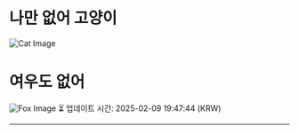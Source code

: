 
# 나만 없어 고양이

![Cat Image](https://cdn2.thecatapi.com/images/8mb.jpg)

# 여우도 없어
![Fox Image](https://randomfox.ca/images/96.jpg)
⏳ 업데이트 시간: 2025-02-09 19:47:44 (KRW)

---
